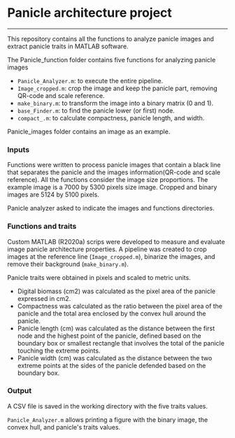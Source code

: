 # Panicle architecture project

---------

This repository contains all the functions to analyze panicle images and extract panicle traits in MATLAB software.

The Panicle_function folder contains five functions for analyzing panicle images
- `Panicle_Analyzer.m`: to execute the entire pipeline.
- `Image_cropped.m`: crop the image and keep the panicle part, removing QR-code and scale reference.
- `make_binary.m`: to transform the image into a binary matrix  (0 and 1).
- `base_Finder.m`: to find the panicle lower (or first) node.
 - `compact_.m`:  to calculate compactness,  panicle length, and width.

Panicle_images folder contains an image as an example.

### Inputs

Functions were written to process panicle images that contain a black line that separates the panicle and the images information(QR-code and scale reference). All the functions consider the image size proportions. The example image is a 7000 by 5300 pixels size image. Cropped and binary images are 5124 by 5100 pixels.

Panicle analyzer asked to indicate the images and functions directories. 

### Functions and traits 

Custom MATLAB (R2020a) scrips were developed to measure and evaluate image panicle architecture properties. A pipeline was created to crop images at the reference line (`Image_cropped.m`), binarize the images, and remove their background (`make_binary.m`). 

Panicle traits were obtained in pixels and scaled to metric units. 
- Digital biomass (cm2) was calculated as the pixel area of the panicle expressed in cm2.
- Compactness was calculated as the ratio between the pixel area of the panicle and the total area enclosed by the convex hull around the panicle. 
- Panicle length (cm) was calculated as the distance between the first node and the highest point of the panicle, defined based on the boundary box or smallest rectangle that involves the total of the panicle touching the extreme points.
- Panicle width (cm) was calculated as the distance between the two extreme points at the sides of the panicle defended based on the boundary box. 

### Output
A CSV file is saved in the working directory with the five traits values.

`Panicle_Analyzer.m` allows printing a figure with the binary image, the convex hull, and panicle's traits values.

